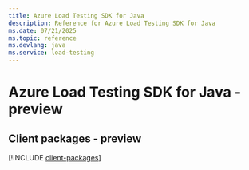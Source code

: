 ```yaml
---
title: Azure Load Testing SDK for Java
description: Reference for Azure Load Testing SDK for Java
ms.date: 07/21/2025
ms.topic: reference
ms.devlang: java
ms.service: load-testing
---
```

# Azure Load Testing SDK for Java - preview

## Client packages - preview
[!INCLUDE [client-packages](load-testing-client-index.md)]